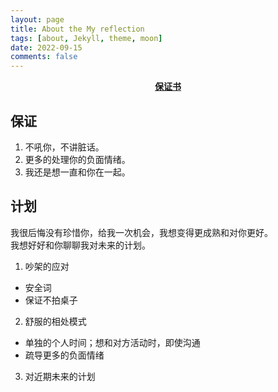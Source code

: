 ```yaml
---
layout: page
title: About the My reflection
tags: [about, Jekyll, theme, moon]
date: 2022-09-15
comments: false
---
```

    
<center><a href="https://docs.google.com/document/d/1vcB-TZAvB4znYLMxeBMX7_EBWf2c6LKOBAwU3XoF_jg/edit?usp=sharing"><b>保证书</b></a></center>

## 保证
1. 不吼你，不讲脏话。
2. 更多的处理你的负面情绪。
3. 我还是想一直和你在一起。


## 计划

我很后悔没有珍惜你，给我一次机会，我想变得更成熟和对你更好。  
我想好好和你聊聊我对未来的计划。
1. 吵架的应对
  * 安全词
  * 保证不拍桌子
2. 舒服的相处模式
  * 单独的个人时间；想和对方活动时，即使沟通
  * 疏导更多的负面情绪
3. 对近期未来的计划


